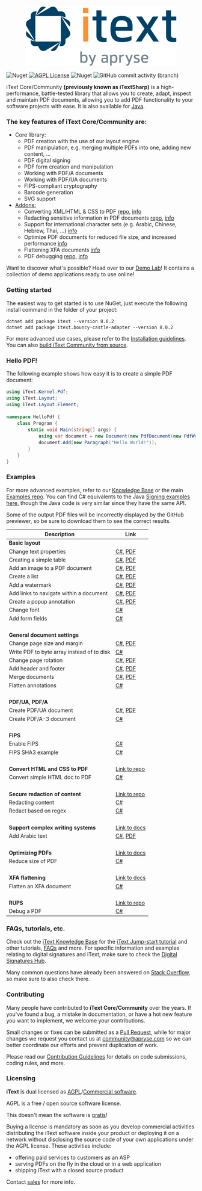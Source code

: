 <p align="center">
    <img src="./assets/iText_Logo_Small.png" alt="Logo iText">
</p>

![Nuget](https://img.shields.io/nuget/v/itext7)
[![AGPL License](https://img.shields.io/badge/license-AGPL-blue.svg)](https://github.com/itext/itext7/blob/master/LICENSE.md)
![Nuget](https://img.shields.io/nuget/dt/itext7)
![GitHub commit activity (branch)](https://img.shields.io/github/commit-activity/m/itext/itext7-dotnet)

iText Core/Community **(previously known as iTextSharp)** is a high-performance, battle-tested library that allows you to create, adapt,
inspect and maintain PDF documents, allowing you to add PDF
functionality to your software projects with ease. It is also available for [Java](https://github.com/itext/itext7).

### The key features of iText Core/Community are:

* Core library:
    * PDF creation with the use of our layout engine
    * PDF manipulation, e.g. merging multiple PDFs into one, adding new content, ...
    * PDF digital signing
    * PDF form creation and manipulation
    * Working with PDF/A documents
    * Working with PDF/UA documents
    * FIPS-compliant cryptography
    * Barcode generation
    * SVG support
* [Addons:][all products]
    * Converting XML/HTML & CSS to PDF [repo][pdfhtml], [info][pdfhtmlproduct]
    * Redacting sensitive information in PDF documents [repo][pdfsweep], [info][pdfsweepproduct]
    * Support for international character sets (e.g. Arabic, Chinese, Hebrew, Thai, ...) [info][calligraph]
    * Optimize PDF documents for reduced file size, and increased performance [info][optimizer]
    * Flattening XFA documents [info][xfa]
    * PDF debugging [repo][rups], [info][rupsproduct]

Want to discover what's possible? Head over to our [Demo Lab](https://itextpdf.com/demos)! It contains a collection of
demo applications ready to use online!

### Getting started

The easiest way to get started is to use NuGet, just execute the following install command in the folder of your project:

```shell
dotnet add package itext --version 8.0.2
dotnet add package itext.bouncy-castle-adapter --version 8.0.2
```

For more advanced use cases, please refer to the [Installation guidelines](https://kb.itextpdf.com/home/it7kb/installation-guidelines).
You can also [build iText Community from source][building].

### Hello PDF!

The following example shows how easy it is to create a simple PDF document:

```csharp
using iText.Kernel.Pdf;
using iText.Layout;
using iText.Layout.Element;

namespace HelloPdf {
    class Program {
        static void Main(string[] args) {
            using var document = new Document(new PdfDocument(new PdfWriter("helloworld-pdf.pdf")));
            document.Add(new Paragraph("Hello World!"));
        }
    }
}
```

### Examples

For more advanced examples, refer to our [Knowledge Base](https://kb.itextpdf.com/home/it7kb/examples) or the main [Examples repo](https://github.com/itext/i7ns-samples). You can find C# equivalents to the Java [Signing examples](https://github.com/itext/i7js-signing-examples) [here](https://github.com/itext/i7ns-samples/tree/develop/itext/itext.publications), though the Java code is very similar since they have the same API.


Some of the output PDF files will be incorrectly displayed by the GitHub previewer, so be sure to download them to see
the correct
results.

| Description                                | Link                                                                                                                                                                                                                                                                            |
|--------------------------------------------|---------------------------------------------------------------------------------------------------------------------------------------------------------------------------------------------------------------------------------------------------------------------------------|
| **Basic layout**                           |                                                                                                                                                                                                                                                                                 |
| Change text properties                     | [C#](https://github.com/itext/i7ns-samples/blob/master/itext/itext.samples/itext/samples/sandbox/layout/ParagraphTextWithStyle.cs), [PDF](https://github.com/itext/i7ns-samples/blob/master/itext/itext.samples/cmpfiles/sandbox/layout/cmp_paragraphTextWithStyle.pdf)       |
| Creating a simple table                    | [C#](https://github.com/itext/i7ns-samples/blob/master/itext/itext.samples/itext/samples/sandbox/tables/SimpleTable9.cs),  [PDF](https://github.com/itext/i7ns-samples/blob/master/itext/itext.samples/cmpfiles/sandbox/tables/cmp_simple_table9.pdf)                         |
| Add an image to a PDF document             | [C#](https://github.com/itext/i7ns-samples/blob/master/itext/itext.samples/itext/samples/sandbox/images/MultipleImages.cs), [PDF](https://github.com/itext/i7ns-samples/blob/master/itext/itext.samples/cmpfiles/sandbox/images/cmp_multiple_images.pdf)                      |
| Create a list                              | [C#](https://github.com/itext/i7ns-samples/blob/master/itext/itext.samples/itext/samples/sandbox/objects/NestedLists.cs), [PDF](https://github.com/itext/i7ns-samples/blob/master/itext/itext.samples/cmpfiles/sandbox/objects/cmp_nested_list.pdf)                           |                                                                                                                                                                                                      
| Add a watermark                            | [C#](https://github.com/itext/i7ns-samples/blob/master/itext/itext.samples/itext/samples/sandbox/events/Watermarking.cs),  [PDF](https://github.com/itext/i7ns-samples/blob/master/itext/itext.samples/cmpfiles/sandbox/events/cmp_watermarkings.pdf)                         |
| Add links to navigate within a document    | [C#](https://github.com/itext/i7ns-samples/blob/master/itext/itext.samples/itext/samples/sandbox/annotations/AddLinkAnnotation5.cs),  [PDF](https://github.com/itext/i7ns-samples/blob/master/itext/itext.samples/cmpfiles/sandbox/annotations/cmp_add_link_annotation5.pdf)  |
| Create a popup annotation                  | [C#](https://github.com/itext/i7ns-samples/blob/master/itext/itext.samples/itext/samples/sandbox/annotations/MovePopup.cs),  [PDF](https://github.com/itext/i7ns-samples/blob/master/itext/itext.samples/cmpfiles/sandbox/annotations/cmp_move_popup.pdf)                     |
| Change font                                | [C#](https://github.com/itext/i7ns-samples/blob/master/itext/itext.samples/itext/samples/sandbox/layout/ParagraphTextWithStyle.cs)                                                                                                                                             |
| Add form fields                            | [C#](https://kb.itextpdf.com/home/it7kb/examples/forms-in-itext-core-8-0-0)                                                                                                                                                                                                     |
 <br>                                       |                                                                                                                                                                                                                                                                                 |
| **General document settings**              |                                                                                                                                                                                                                                                                                 |
| Change page size and margin                | [C#](https://github.com/itext/i7ns-samples/blob/master/itext/itext.samples/itext/samples/sandbox/layout/PageSizeAndMargins.cs),  [PDF](https://github.com/itext/i7ns-samples/blob/master/itext/itext.samples/cmpfiles/sandbox/layout/cmp_pageSizeAndMargins.pdf)              |
| Write PDF to byte array instead of to disk | [C#](https://stackoverflow.com/a/67411657/10015628)                                                                                                                                                                                                                             |
| Change page rotation                       | [C#](https://github.com/itext/i7ns-samples/blob/master/itext/itext.samples/itext/samples/sandbox/events/PageRotation.cs),  [PDF](https://github.com/itext/i7ns-samples/blob/master/itext/itext.samples/cmpfiles/sandbox/events/cmp_page_rotation.pdf)                         |
| Add header and footer                      | [C#](https://github.com/itext/i7ns-samples/blob/master/itext/itext.samples/itext/samples/sandbox/events/TextFooter.cs),  [PDF](https://github.com/itext/i7ns-samples/blob/master/itext/itext.samples/cmpfiles/sandbox/events/cmp_text_footer.pdf)                             |
| Merge documents                            | [C#](https://github.com/itext/i7ns-samples/blob/master/itext/itext.samples/itext/samples/sandbox/merge/AddCover1.cs),  [PDF](https://github.com/itext/i7ns-samples/blob/master/itext/itext.samples/cmpfiles/sandbox/merge/cmp_add_cover.pdf)                                  |
| Flatten annotations                        | [C#](https://kb.itextpdf.com/home/it7kb/examples/high-level-annotation-flattening)                                                                                                                                                                                              |
| <br>                                       |                                                                                                                                                                                                                                                                                 |
| **PDF/UA, PDF/A**                          |                                                                                                                                                                                                                                                                                 |
| Create PDF/UA document                     | [C#](https://github.com/itext/i7ns-samples/blob/master/itext/itext.samples/itext/samples/sandbox/pdfua/PdfUA.cs),  [PDF](https://github.com/itext/i7ns-samples/blob/master/itext/itext.samples/cmpfiles/sandbox/pdfua/cmp_pdf_ua.pdf)                                         |
| Create PDF/A-3 document                    | [C#](https://github.com/itext/i7ns-samples/blob/master/itext/itext.samples/itext/samples/sandbox/pdfa/PdfA3.cs)                                                                                                                                                                |
| <br>                                       |                                                                                                                                                                                                                                                                                 |
| **FIPS**                                   |                                                                                                                                                                                                                                                                                 |
| Enable FIPS                                | [C#](https://kb.itextpdf.com/home/it7kb/releases/release-itext-core-8-0-0/breaking-changes-for-itext-core-8-0-0/bouncy-castle-changes)                                                                                                                                          |
| FIPS SHA3  example                         | [C#](https://kb.itextpdf.com/home/it7kb/examples/fips-sha3-examples-for-itext-core-8-0-0)                                                                                                                                                                                       |
| <br>                                       |                                                                                                                                                                                                                                                                                 |
| **Convert HTML and CSS to PDF**            | [Link to repo](https://github.com/itext/i7j-pdfhtml)                                                                                                                                                                                                                            |
| Convert simple HTML doc to PDF             | [C#](https://kb.itextpdf.com/home/it7kb/ebooks/itext-7-converting-html-to-pdf-with-pdfhtml)                                                                                                                                                                                     |
| <br>                                       |                                                                                                                                                                                                                                                                                 |
| **Secure redaction of content**            | [Link to repo](https://github.com/itext/i7j-pdfsweep)                                                                                                                                                                                                                           |
| Redacting content                          | [C#](https://kb.itextpdf.com/home/it7kb/examples/removing-content-with-pdfsweep)                                                                                                                                                                                                |
| Redact based on regex                      | [C#](https://itextpdf.com/products/pdf-redaction-pdfsweep)                                                                                                                                                                                                                      |
| <br>                                       |                                                                                                                                                                                                                                                                                 |
| **Support complex writing systems**        | [Link to docs](https://itextpdf.com/products/pdfcalligraph)                                                                                                                                                                                                                     |
| Add Arabic text                            | [C#](https://github.com/itext/i7ns-samples/blob/master/itext/itext.samples/itext/samples/sandbox/typography/arabic/ArabicWordSpacing.cs), [PDF](https://github.com/itext/i7ns-samples/blob/master/itext/itext.samples/cmpfiles/sandbox/typography/cmp_ArabicWordSpacing.pdf) |
| <br>                                       |                                                                                                                                                                                                                                                                                 |
| **Optimizing PDFs**                        | [Link to docs](https://itextpdf.com/products/compress-pdf-pdfoptimizer)                                                                                                                                                                                                         |
| Reduce size of PDF                         | [C#](https://itextpdf.com/products/compress-pdf-pdfoptimizer)                                                                                                                                                                                                                   |
| <br>                                       |                                                                                                                                                                                                                                                                                 |
| **XFA flattening**                         | [Link to docs](https://itextpdf.com/products/flatten-pdf-pdfxfa)                                                                                                                                                                                                                |
| Flatten an XFA document                    | [C#](https://itextpdf.com/products/flatten-pdf-pdfxfa)                                                                                                                                                                                                                          |
| <br>                                       |                                                                                                                                                                                                                                                                                 |
| **RUPS**                                   | [Link to repo](https://github.com/itext/i7j-rups)                                                                                                                                                                                                                               |
| Debug a PDF                                | [C#](https://github.com/itext/i7j-rups/releases/latest)                                                                                                                                                                                                                         |

### FAQs, tutorials, etc. ###

Check out the [iText Knowledge Base](https://kb.itextpdf.com) for the [iText Jump-start tutorial](https://kb.itextpdf.com/home/it7kb/ebooks/itext-jump-start-tutorial-for-net) and other
tutorials, [FAQs](https://kb.itextpdf.com/home/it7kb/faq) and more. For specific information and examples relating to
digital signatures and iText, make sure to check
the [Digital Signatures Hub](https://kb.itextpdf.com/home/it7kb/digital-signatures-hub).

Many common questions have already been answered
on [Stack Overflow](https://stackoverflow.com/questions/tagged/itext+itext7), so make sure to also check there.

### Contributing

Many people have contributed to **iText Core/Community** over the years. If you've found a bug, a mistake in
documentation, or have a hot new feature you want to implement, we welcome your contributions.

Small changes or fixes can be submitted as a [Pull Request](https://github.com/itext/itext7-dotnet/pulls), while for
major changes we request you contact us at community@apryse.com so we can better coordinate our efforts and prevent
duplication of work.

Please read our [Contribution Guidelines][contributing] for details on code submissions, coding rules, and more.

### Licensing

**iText** is dual licensed as [AGPL][agpl]/[Commercial software][sales].

AGPL is a free / open source software license.

This doesn't mean the software is [gratis][gratis]!

Buying a license is mandatory as soon as you develop commercial activities
distributing the iText software inside your product or deploying it on a network
without disclosing the source code of your own applications under the AGPL license.
These activities include:

- offering paid services to customers as an ASP
- serving PDFs on the fly in the cloud or in a web application
- shipping iText with a closed source product

Contact [sales] for more info.

[agpl]: LICENSE.md

[building]: BUILDING.md

[contributing]: CONTRIBUTING.md

[layoutMd]: layout/README.md

[itext]: https://itextpdf.com/

[github]: https://github.com/itext/itext7

[latest]: https://github.com/itext/itext7/releases/latest

[sales]: https://itextpdf.com/sales

[gratis]: https://en.wikipedia.org/wiki/Gratis_versus_libre

[rups]: https://github.com/itext/i7j-rups

[pdfhtml]: https://github.com/itext/i7n-pdfhtml

[pdfsweep]: https://github.com/itext/i7n-pdfsweep

[itext7net]: https://github.com/itext/itext7-dotnet

[pdfsweepproduct]: https://itextpdf.com/products/pdf-redaction-pdfsweep

[optimizer]: https://itextpdf.com/products/compress-pdf-pdfoptimizer

[all products]: https://itextpdf.com/products

[pdfhtmlproduct]: https://itextpdf.com/products/itext-pdf-html

[xfa]: https://itextpdf.com/products/flatten-pdf-pdfxfa

[rupsproduct]: https://itextpdf.com/products/rups

[calligraph]: https://itextpdf.com/products/pdfcalligraph
